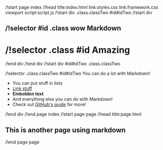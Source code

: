 /!start page index
/!head title:index.html link:styles.css link:framework.css viewport script:script.js
/!start div .class.classTwo #id#idTwo
/!start div
## /!selector #id .class wow Markdown
# /!selector .class #id Amazing
/!end div
/!end div
/!start div #id#idTwo .class.classTwo

/!selector .class.classTwo #id#idTwo You can do a lot with Markdown!

- You can put stuff in lists
- [Link stuff](https://google.com)
- **Embolden text**
- And everything else you can do with Markdown!
- Check out [GitHub's guide](https://guides.github.com/features/mastering-markdown/) for more!

/!end div
/!end page index
/!start page page
/!head title:page.html
## This is another page using markdown
/!end page page
